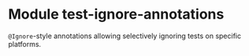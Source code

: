 # Module test-ignore-annotations

`@Ignore`-style annotations allowing selectively ignoring tests on specific platforms.
